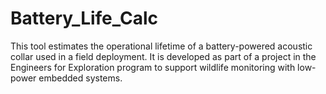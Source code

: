 # Battery_Life_Calc
This tool estimates the operational lifetime of a battery-powered acoustic collar used in a field deployment. It is developed as part of a project in the Engineers for Exploration program to support wildlife monitoring with low-power embedded systems.
